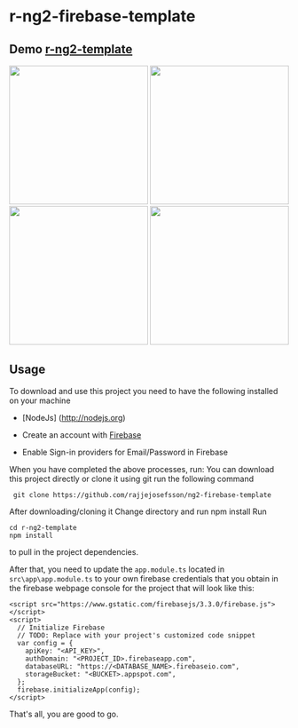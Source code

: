 # r-ng2-firebase-template

## Demo <a href="http://r-ng2-template.azurewebsites.net/login">r-ng2-template</a>

<p>
   <img src="https://github.com/rajjejosefsson/ng2-firebase-template/blob/master/src/assets/home.png" width="250"/>
  
   <img src="https://github.com/rajjejosefsson/ng2-firebase-template/blob/master/src/assets/login.png" width="250"/>

   <img src="https://github.com/rajjejosefsson/ng2-firebase-template/blob/master/src/assets/spinner.png" width="250"/>

   <img src="https://github.com/rajjejosefsson/ng2-firebase-template/blob/master/src/assets/md-card.png" width="250"/>

</p>



## Usage

To download and use this project you need to have the following installed on your machine

* [NodeJs] (http://nodejs.org)

* Create an account with [Firebase](http://firebase.google.com)

* Enable Sign-in providers for Email/Password in Firebase

When you have completed the above processes, run:
You can download this project directly or clone it using git
run the following command
```
 git clone https://github.com/rajjejosefsson/ng2-firebase-template
`````

After downloading/cloning it
Change directory and run npm install
Run
```
cd r-ng2-template
npm install
```
to pull in the project dependencies.

After that, you need to update the `app.module.ts` located in `src\app\app.module.ts` to your own firebase credentials that you obtain in the firebase webpage console for the project
that will look like this:

```
<script src="https://www.gstatic.com/firebasejs/3.3.0/firebase.js"></script>
<script>
  // Initialize Firebase
  // TODO: Replace with your project's customized code snippet
  var config = {
    apiKey: "<API_KEY>",
    authDomain: "<PROJECT_ID>.firebaseapp.com",
    databaseURL: "https://<DATABASE_NAME>.firebaseio.com",
    storageBucket: "<BUCKET>.appspot.com",
  };
  firebase.initializeApp(config);
</script>
```

That's all, you are good to go.
